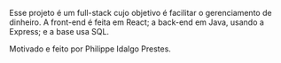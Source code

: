 Esse projeto é um full-stack cujo objetivo é facilitar o gerenciamento de dinheiro. A front-end é feita em React; a back-end em Java, usando a Express; e a base usa SQL.

Motivado e feito por Philippe Idalgo Prestes.
